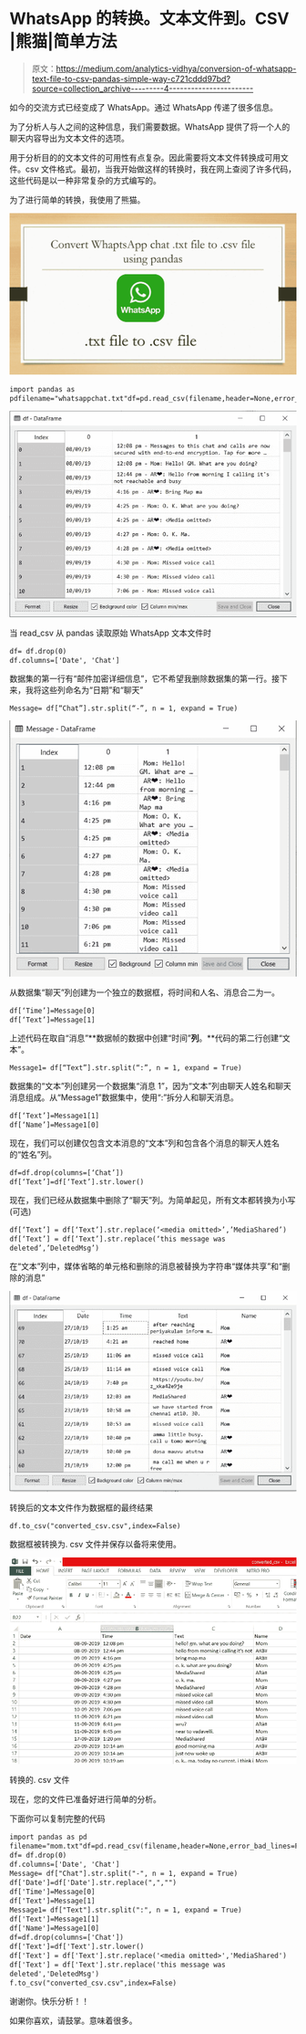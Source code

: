 # WhatsApp 的转换。文本文件到。CSV |熊猫|简单方法

> 原文：<https://medium.com/analytics-vidhya/conversion-of-whatsapp-text-file-to-csv-pandas-simple-way-c721cddd97bd?source=collection_archive---------4----------------------->

如今的交流方式已经变成了 WhatsApp。通过 WhatsApp 传递了很多信息。

为了分析人与人之间的这种信息，我们需要数据。WhatsApp 提供了将一个人的聊天内容导出为文本文件的选项。

用于分析目的的文本文件的可用性有点复杂。因此需要将文本文件转换成可用文件。csv 文件格式。最初，当我开始做这样的转换时，我在网上查阅了许多代码，这些代码是以一种非常复杂的方式编写的。

为了进行简单的转换，我使用了熊猫。

![](img/3116705c4c147abd4bcfbc664a41c4a6.png)

```
import pandas as pdfilename="whatsappchat.txt"df=pd.read_csv(filename,header=None,error_bad_lines=False,encoding=’utf8')
```

![](img/a5ca42b389cf40a7e4322c7a1df0ffcb.png)

当 read_csv 从 pandas 读取原始 WhatsApp 文本文件时

```
df= df.drop(0)
df.columns=['Date', 'Chat']
```

数据集的第一行有“邮件加密详细信息”，它不希望我删除数据集的第一行。接下来，我将这些列命名为“日期”和“聊天”

```
Message= df[“Chat”].str.split(“-”, n = 1, expand = True)
```

![](img/ac978c78c3e6761f64d0e5024cb0bfa3.png)

从数据集“聊天”列创建为一个独立的数据框，将时间和人名、消息合二为一。

```
df[‘Time’]=Message[0]
df[‘Text’]=Message[1]
```

上述代码在取自“消息”**数据帧的数据中创建“时间”**列**。**代码的第二行创建“文本”。

```
Message1= df[“Text”].str.split(“:”, n = 1, expand = True)
```

数据集的“文本”列创建另一个数据集“消息 1”，因为“文本”列由聊天人姓名和聊天消息组成。从“Message1”数据集中，使用“:”拆分人和聊天消息。

```
df[‘Text’]=Message1[1]
df[‘Name’]=Message1[0]
```

现在，我们可以创建仅包含文本消息的“文本”列和包含各个消息的聊天人姓名的“姓名”列。

```
df=df.drop(columns=[‘Chat’])
df[‘Text’]=df[‘Text’].str.lower()
```

现在，我们已经从数据集中删除了“聊天”列。为简单起见，所有文本都转换为小写(可选)

```
df[‘Text’] = df[‘Text’].str.replace(‘<media omitted>’,’MediaShared’)
df[‘Text’] = df[‘Text’].str.replace(‘this message was deleted’,’DeletedMsg’)
```

在“文本”列中，媒体省略的单元格和删除的消息被替换为字符串“媒体共享”和“删除的消息”

![](img/9f5784103fa498f765ef40d88783f4af.png)

转换后的文本文件作为数据框的最终结果

```
df.to_csv("converted_csv.csv",index=False)
```

数据框被转换为. csv 文件并保存以备将来使用。

![](img/a9b7adf4db61e5e5114a1326dbc3f5cb.png)

转换的. csv 文件

现在，您的文件已准备好进行简单的分析。

下面你可以复制完整的代码

```
import pandas as pd
filename="mom.txt"df=pd.read_csv(filename,header=None,error_bad_lines=False,encoding='utf8')
df= df.drop(0)
df.columns=['Date', 'Chat']
Message= df["Chat"].str.split("-", n = 1, expand = True) 
df['Date']=df['Date'].str.replace(",","") 
df['Time']=Message[0]
df['Text']=Message[1]
Message1= df["Text"].str.split(":", n = 1, expand = True) 
df['Text']=Message1[1]
df['Name']=Message1[0]
df=df.drop(columns=['Chat'])
df['Text']=df['Text'].str.lower()
df['Text'] = df['Text'].str.replace('<media omitted>','MediaShared')
df['Text'] = df['Text'].str.replace('this message was deleted','DeletedMsg')    
f.to_csv("converted_csv.csv",index=False) 
```

谢谢你。快乐分析！！

如果你喜欢，请鼓掌。意味着很多。